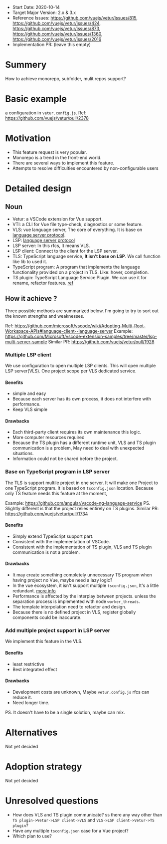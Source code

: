 - Start Date: 2020-10-14
- Target Major Version: 2.x & 3.x
- Reference Issues: https://github.com/vuejs/vetur/issues/815, https://github.com/vuejs/vetur/issues/424, https://github.com/vuejs/vetur/issues/873, https://github.com/vuejs/vetur/issues/1360, https://github.com/vuejs/vetur/issues/2016
- Implementation PR: (leave this empty)

# Summery
How to achieve monorepo, subfolder, mulit repos support?

# Basic example
a configuration in `vetur.config.js`.
Ref: https://github.com/vuejs/vetur/pull/2378

# Motivation
- This feature request is very popular.
- Monorepo is a trend in the front-end world.
- There are several ways to implement this feature.
- Attempts to resolve difficulties encountered by non-configurable users

# Detailed design

## Noun
- Vetur: a VSCode extension for Vue support.
- VTI: a CLI for Vue file type-check, diagnostics or some feature.
- VLS: vue language server, The core of everything. It is base on [language server protocol](https://microsoft.github.io/language-server-protocol/).
- LSP: [language server protocol](https://microsoft.github.io/language-server-protocol/)
- LSP server: In this rfcs, It means VLS.
- LSP client: Connect to the client for the LSP server.
- TLS: TypeScript language service, **It isn't base on LSP**. We call function like lib to used it.
- TypeScript program: A program that implements the language functionality provided on a project in TLS. Like: hover, completion.
- TS plugin: TypeScript Language Service Plugin. We can use it for rename, refactor features. [ref](https://github.com/microsoft/TypeScript/wiki/Writing-a-Language-Service-Plugin)

## How it achieve ?
Three possible methods are summarized below.
I'm going to try to sort out the known strengths and weaknesses.

Ref: https://github.com/microsoft/vscode/wiki/Adopting-Multi-Root-Workspace-APIs#language-client--language-server
Example: https://github.com/Microsoft/vscode-extension-samples/tree/master/lsp-multi-server-sample
Similar PR: https://github.com/vuejs/vetur/pull/1928

### Multiple LSP client
We use configuration to open multiple LSP clients.
This will open multiple LSP server(VLS).
One project scope per VLS dedicated service.

#### Benefits
- simple and easy
- Because each server has its own process, it does not interfere with performance.
- Keep VLS simple

#### Drawbacks
- Each third-party client requires its own maintenance this logic.
- More computer resources required
- Because the TS plugin has a different runtime unit, VLS and TS plugin communication is a problem, May need to deal with unexpected situations.
- Information could not be shared before the project.

### Base on TypeScript program in LSP server
The TLS is support multile project in one server.
It will make one Project to one TypeScript program.
It is based on `tsconfig.json` location.
Because only TS feature needs this feature at the moment,

Example: https://github.com/angular/vscode-ng-language-service
PS. Slightly different is that the project relies entirely on TS plugins.
Similar PR: https://github.com/vuejs/vetur/pull/1734

#### Benefits
- Simply extend TypeScript support part.
- Consistent with the implementation of VSCode.
- Consistent with the implementation of TS plugin, VLS and TS plugin communication is not a problem.

#### Drawbacks
- It may create something completely unnecessary TS program when having project no Vue, maybe need a lazy logic?
- In the vue ecosystem, it isn't support multiple `tsconfig.json`, It's a little redundant. [more info](https://github.com/vuejs/vetur/blob/vetur-config-file-rfc/rfcs/001-vetur-config-file.md#why-isnt-array)
- Performance is affected by the interplay between projects. unless the separation process is implemented with node `worker_threads`.
- The template interpolation need to refactor and design.
- Because there is no defined project in VLS, register globally components could be inaccurate.


### Add multiple project support in LSP server
We implement this feature in the VLS.

#### Benefits
- least restrictive
- Best integrated effect

#### Drawbacks
- Development costs are unknown, Maybe `vetur.config.js` rfcs can reduce it.
- Need longer time.

PS. It doesn't have to be a single solution, maybe can mix.

# Alternatives
Not yet decided

# Adoption strategy
Not yet decided

# Unresolved questions
- How does VLS and TS plugin communicate? ss there any way other than `TS plugin->Vetur->LSP client->VLS` and `VLS->LSP client->Vetur->TS plugin`?
- Have any multiple `tsconfig.json` case for a Vue project?
- Which plan to use?
